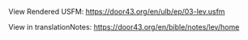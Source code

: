 View Rendered USFM: https://door43.org/en/ulb/ep/03-lev.usfm

View in translationNotes: https://door43.org/en/bible/notes/lev/home
